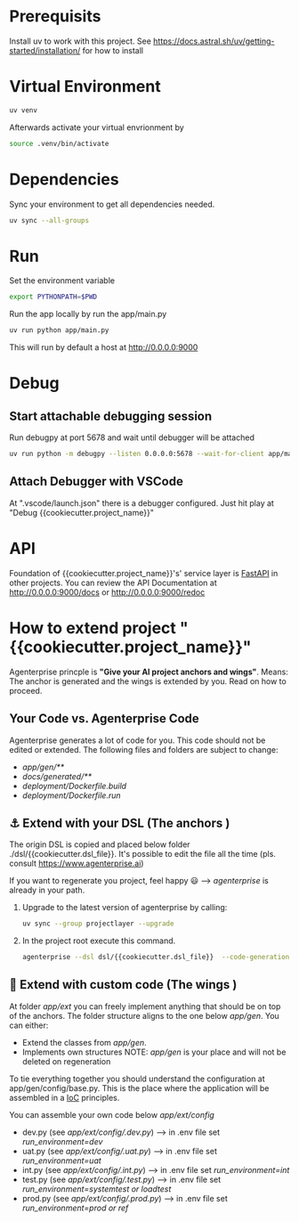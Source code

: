 # Prerequisits
Install uv to work with this project. 
See https://docs.astral.sh/uv/getting-started/installation/ for how to install

# Virtual Environment
```bash
uv venv
```
Afterwards activate your virtual envrionment by 
```bash
source .venv/bin/activate
```

# Dependencies
Sync your environment to get all dependencies needed.
```bash
uv sync --all-groups
```

# Run
Set the environment variable
```bash
export PYTHONPATH=$PWD
```
Run the app locally by run the app/main.py

```bash
uv run python app/main.py
```

This will run by default a host at http://0.0.0.0:9000

# Debug

## Start attachable debugging session
Run debugpy at port 5678 and wait until debugger will be attached
```bash
uv run python -m debugpy --listen 0.0.0.0:5678 --wait-for-client app/main.py
```

## Attach Debugger with VSCode
At ".vscode/launch.json" there is a debugger configured. Just hit play at "Debug {{cookiecutter.project_name}}"

# API
Foundation of {{cookiecutter.project_name}}'s' service layer is [FastAPI](https://fastapi.tiangolo.com/) in other projects. You can review the API Documentation at http://0.0.0.0:9000/docs or http://0.0.0.0:9000/redoc


# How to extend project "{{cookiecutter.project_name}}"
Agenterprise princple is **"Give your AI project anchors and wings"**. Means: The anchor is generated and the wings is extended by you. Read on how to proceed.

## Your Code vs. Agenterprise Code
Agenterprise generates a lot of code for you. This code should not be edited or extended. The following files and folders are subject to change:
* <i>app/gen/**</i>
* <i>docs/generated/**</i>
* <i>deployment/Dockerfile.build</i>
* <i>deployment/Dockerfile.run</i>


## ⚓ Extend with your DSL (The anchors )
The origin DSL is copied and placed below folder ./dsl/{{cookiecutter.dsl_file}}. It's possible to edit the file all the time (pls. consult https://www.agenterprise.ai)

If you want to regenerate you project, feel happy 😃 -->  <i>agenterprise</i> is already in your path. 

1. Upgrade to the latest version of agenterprise by calling:
    ```bash
    uv sync --group projectlayer --upgrade
    ```
2. In the project root execute this command.
    ```bash
    agenterprise --dsl dsl/{{cookiecutter.dsl_file}}  --code-generation --target ./
    ```

## 🪽 Extend with custom code (The wings )
At folder <i>app/ext</i> you can freely implement anything that should be on top of the anchors.
The folder structure aligns to the one below <i>app/gen</i>. You can either:
* Extend the classes from <i>app/gen</i>.
* Implements own structures
NOTE: <i>app/gen</i> is your place and will not be deleted on regeneration

To tie everything together you should understand the configuration at app/gen/config/base.py. This is the place where the application will be assembled in a [IoC](https://en.wikipedia.org/wiki/Inversion_of_control) principles. 

You can assemble your own code below <i>app/ext/config</i>
* dev.py (see <i>app/ext/config/.dev.py</i>)   --> in .env file set <i>run_environment=dev</i>
* uat.py (see <i>app/ext/config/.uat.py</i>)   --> in .env file set <i>run_environment=uat</i>
* int.py (see <i>app/ext/config/.int.py</i>)   --> in .env file set <i>run_environment=int</i>
* test.py (see <i>app/ext/config/.test.py</i>) --> in .env file set <i>run_environment=systemtest or loadtest</i>
* prod.py (see <i>app/ext/config/.prod.py</i>) --> in .env file set <i>run_environment=prod or ref</i>